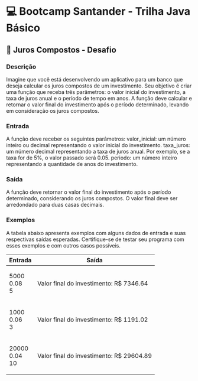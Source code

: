 # 💻 Bootcamp Santander - Trilha Java Básico

## 📝 Juros Compostos - Desafio


### Descrição

Imagine que você está desenvolvendo um aplicativo para um banco que deseja calcular os juros compostos de um investimento. Seu objetivo é criar uma função que receba três parâmetros: o valor inicial do investimento, a taxa de juros anual e o período de tempo em anos. A função deve calcular e retornar o valor final do investimento após o período determinado, levando em consideração os juros compostos.

### Entrada

A função deve receber os seguintes parâmetros:
valor_inicial: um número inteiro ou decimal representando o valor inicial do investimento.
taxa_juros: um número decimal representando a taxa de juros anual. Por exemplo, se a taxa for de 5%, o valor passado será 0.05.
periodo: um número inteiro representando a quantidade de anos do investimento.

### Saída

A função deve retornar o valor final do investimento após o período determinado, considerando os juros compostos. O valor final deve ser arredondado para duas casas decimais.

### Exemplos

A tabela abaixo apresenta exemplos com alguns dados de entrada e suas respectivas saídas esperadas. Certifique-se de testar seu programa com esses exemplos e com outros casos possíveis.

<table>
	<thead>
		<tr>
			<th>Entrada</th>
			<th>Saída</th>
		</tr>
	</thead>
	<tbody>
		<tr>
			<td>
			<p>5000<br>
			0.08<br>
			5</p>
			</td>
			<td>Valor final do investimento: R$ 7346.64</td>
		</tr>
		<tr>
			<td>
			<p>1000<br>
			0.06<br>
			3</p>
			</td>
			<td>Valor final do investimento: R$ 1191.02</td>
		</tr>
		<tr>
			<td>
			<p>20000<br>
			0.04<br>
			10</p>
			</td>
			<td>Valor final do investimento: R$ 29604.89</td>
		</tr>
	</tbody>
</table>